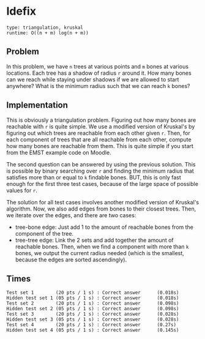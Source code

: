 # Idefix

```
type: triangulation, kruskal
runtime: O((n + m) log(n + m))
```

## Problem

In this problem, we have `n` trees at various points and `m` bones at various
locations. Each tree has a shadow of radius `r` around it. How many bones can
we reach while staying under shadows if we are allowed to start anywhere? What
is the minimum radius such that we can reach `k` bones?

## Implementation

This is obviously a triangulation problem. Figuring out how many bones are
reachable with `r` is quite simple. We use a modified version of Kruskal's by
figuring out which trees are reachable from each other given `r`. Then, for
each component of trees that are all reachable from each other, compute how
many bones are reachable from them. This is quite simple if you start from the
EMST example code on Moodle.

The second question can be answered by using the previous solution. This is
possible by binary searching over `r` and finding the minimum radius that
satisfies more than or equal to `k` findable bones. BUT, this is only fast
enough for the first three test cases, because of the large space of possible
values for `r`.

The solution for all test cases involves another modified version of Kruskal's
algorithm. Now, we also add edges from bones to their closest trees. Then, we
iterate over the edges, and there are two cases:
 - tree-bone edge: Just add 1 to the amount of reachable bones from the
   component of the tree.
 - tree-tree edge: Link the 2 sets and add together the amount of reachable
   bones.
Then, when we find a component with more than `k` bones, we output the current
radius needed (which is the smallest, because the edges are sorted
ascendingly).

## Times

```
Test set 1        (20 pts / 1 s) : Correct answer      (0.018s)
Hidden test set 1 (05 pts / 1 s) : Correct answer      (0.018s)
Test set 2        (20 pts / 1 s) : Correct answer      (0.098s)
Hidden test set 2 (05 pts / 1 s) : Correct answer      (0.098s)
Test set 3        (20 pts / 1 s) : Correct answer      (0.028s)
Hidden test set 3 (05 pts / 1 s) : Correct answer      (0.028s)
Test set 4        (20 pts / 1 s) : Correct answer      (0.27s)
Hidden test set 4 (05 pts / 1 s) : Correct answer      (0.145s)
```
